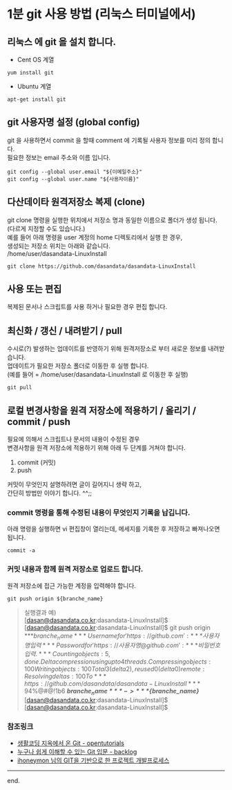# 1분 git 사용 방법 (리눅스 터미널에서)

## 리눅스 에 git 을 설치 합니다.

- Cent OS 계열  

```
yum install git
```

- Ubuntu 계열  

```
apt-get install git
```

## git 사용자명 설정 (global config)
git 을 사용하면서 commit 을 할때 comment 에 기록될 사용자 정보를 미리 정의 합니다.  
필요한 정보는 email 주소와 이름 입니다.  
```
git config --global user.email "${이메일주소}"
git config --global user.name "${사용자이름}"
```

## 다산데이타 원격저장소 복제 (clone)
git clone 명령을 실행한 위치에서 저장소 명과 동일한 이름으로 폴더가 생성 됩니다. (다르게 지정할 수도 있습니다.)  
예를 들어 아래 명령을 user 계정의 home 디렉토리에서 실행 한 경우,  
생성되는 저장소 위치는 아래와 같습니다.  
/home/user/dasandata-LinuxInstall

```
git clone https://github.com/dasandata/dasandata-LinuxInstall
```

## 사용 또는 편집
복제된 문서나 스크립트를 사용 하거나 필요한 경우 편집 합니다.

## 최신화 / 갱신 / 내려받기 / pull
수시로(?) 발생하는 업데이트를 반영하기 위해 원격저장소로 부터 새로운 정보를 내려받습니다.  
업데이트가 필요한 저장소 폴더로 이동한 후 실행 합니다.  
(예를 들어 = /home/user/dasandata-LinuxInstall 로 이동한 후 실행)

```
git pull
```

## 로컬 변경사항을 원격 저장소에 적용하기 / 올리기 / commit / push
필요에 의해서 스크립트나 문서의 내용이 수정된 경우  
변경사항을 원격 저장소에 적용하기 위해 아래 두 단계를 거쳐야 합니다.
1. commit (커밋)
2. push  

커밋이 무엇인지 설명하려면 글이 길어지니 생략 하고,  
간단히 방법만 이야기 합니다. ^^;;

### commit 명령을 통해 수정된 내용이 무엇인지 기록을 납깁니다.  

아래 명령을 실행하면 vi 편집창이 열리는데, 메세지를 기록한 후 저장하고 빠져나오면 됩니다.

```
commit -a
```


### 커밋 내용과 함께 원격 저장소로 업로드 합니다.

원격 저장소에 접근 가능한 계정을 입력해야 합니다.

```
git push origin ${branche_name}
```
> 실행결과 예)  
 [dasan@dasandata.co.kr:dasandata-LinuxInstall]$  
 [dasan@dasandata.co.kr:dasandata-LinuxInstall]$ git push origin ***${branche_name}***   
 Username for 'https://github.com': ***사용자명 입력***   
 Password for 'https://사용자명@github.com': ***비밀번호 입력.***   
 Counting objects: 5, done.   
 Delta compression using up to 4 threads.   
 Compressing objects: 100% (3/3), done.   
 Writing objects: 100% (3/3), 322 bytes | 0 bytes/s, done.  
 Total 3 (delta 2), reused 0 (delta 0)  
 remote: Resolving deltas: 100% (2/2), completed with 2 local objects.   
 To ***https://github.com/dasandata/dasandata-LinuxInstall***   
    94%^&$%@#$@!$1b6  ***${branche_name}*** -> ***${branche_name}***    
 [dasan@dasandata.co.kr:dasandata-LinuxInstall]$  
 [dasan@dasandata.co.kr:dasandata-LinuxInstall]$  


### 참조링크
- [생활코딩 지옥에서 온 Git - opentutorials](https://opentutorials.org/course/2708)
- [누구나 쉽게 이해할 수 있는 Git 입문 - backlog](https://backlog.com/git-tutorial/kr/intro/intro1_1.html)
- [ihoneymon 님의 GIT을 기반으로 한 프로젝트 개발프로세스](https://gist.github.com/ihoneymon/a28138ee5309c73e94f9)
***

end.
